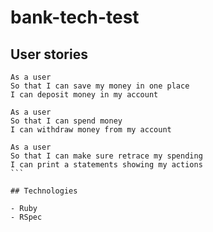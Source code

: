 # bank-tech-test

## User stories

```
As a user
So that I can save my money in one place
I can deposit money in my account
```

```
As a user
So that I can spend money
I can withdraw money from my account
```

````
As a user
So that I can make sure retrace my spending
I can print a statements showing my actions
```

## Technologies

- Ruby
- RSpec
